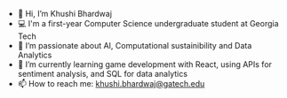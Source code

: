 - 👋 Hi, I’m Khushi Bhardwaj
- 💻 I'm a first-year Computer Science undergraduate student at Georgia Tech
- 👀 I’m passionate about AI, Computational sustainibility and Data Analytics
- 🌱 I’m currently learning game development with React, using APIs for sentiment analysis, and SQL for data analytics
- 📫 How to reach me: khushi.bhardwaj@gatech.edu 

<!---
khushibhardwaj09/khushibhardwaj09 is a ✨ special ✨ repository because its `README.md` (this file) appears on your GitHub profile.
You can click the Preview link to take a look at your changes.
--->
